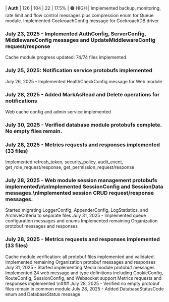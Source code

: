 | **Auth** | 126 | 104 | 22 | 17.5% | 🟠 HIGH | Implemented backup, monitoring, rate limit and flow control messages plus compression enum for Queue module. Implemented CockroachConfig message for CockroachDB driver

### July 23, 2025 - Implemented AuthConfig, ServerConfig, MiddlewareConfig messages and UpdateMiddlewareConfig request/response

Cache module progress updated: 74/74 files implemented

### July 25, 2025: Notification service protobufs implemented

July 26, 2025 - Implemented HealthCheckConfig message for Web module

### July 28, 2025 - Added MarkAsRead and Delete operations for notifications

Web cache config and admin service implemented

### July 30, 2025 - Verified database module protobufs complete. No empty files remain.

### July 28, 2025 - Metrics requests and responses implemented (33 files)

Implemented refresh_token, security_policy, audit_event, get_role_request/response, get_permission_request/response

### July 28, 2025 - Web module session management protobufs implemented\n\nImplemented SessionConfig and SessionData messages.\nImplemented session CRUD request/response messages.

Started migrating LoggerConfig, AppenderConfig, LogStatistics, and ArchiveCriteria to separate files July 31, 2025 - Implemented queue configuration messages and enums Implemented remaining Organization protobuf messages and responses

### July 28, 2025 - Metrics requests and responses implemented (33 files)

Cache module verification: all protobuf files implemented and validated. Implemented remaining Organization protobuf messages and responses July 31, 2025 - Started implementing Media module protobuf messages Implemented 24 web message and
type definitions including CookieConfig, RouteConfig, SessionConfig, and Websocket support Metrics requests and responses implemented \n### July 28, 2025 - Verified no empty protobuf files remain in common module July 28, 2025 - Added
DatabaseStatusCode enum and DatabaseStatus message
